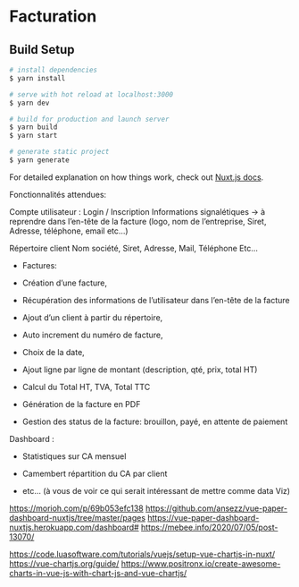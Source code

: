 # Facturation

## Build Setup

```bash
# install dependencies
$ yarn install

# serve with hot reload at localhost:3000
$ yarn dev

# build for production and launch server
$ yarn build
$ yarn start

# generate static project
$ yarn generate
```

For detailed explanation on how things work, check out [Nuxt.js docs](https://nuxtjs.org).

Fonctionnalités attendues: 
	
Compte utilisateur : 
        Login / Inscription
		Informations signalétiques -> à reprendre dans l’en-tête de la facture (logo, nom de l’entreprise, Siret, Adresse, téléphone, email etc…)
	
Répertoire client
        Nom société,
		Siret,
		Adresse,
		Mail,
		Téléphone
		Etc…
	
- Factures: 

- Création d’une facture,

- Récupération des informations de l’utilisateur dans l’en-tête de la facture

- Ajout d’un client à partir du répertoire,

- Auto increment du numéro de facture,

- Choix de la date,

- Ajout ligne par ligne de montant (description, qté, prix, total HT)

- Calcul du Total HT, TVA, Total TTC

- Génération de la facture en PDF

- Gestion des status de la facture: brouillon, payé, en attente de paiement

	
Dashboard : 

- Statistiques sur CA mensuel 

- Camembert répartition du CA par client 

- etc… (à vous de voir ce qui serait intéressant de mettre comme data Viz)


https://morioh.com/p/69b053efc138
https://github.com/ansezz/vue-paper-dashboard-nuxtjs/tree/master/pages
https://vue-paper-dashboard-nuxtjs.herokuapp.com/dashboard#
https://mebee.info/2020/07/05/post-13070/


https://code.luasoftware.com/tutorials/vuejs/setup-vue-chartjs-in-nuxt/
https://vue-chartjs.org/guide/
https://www.positronx.io/create-awesome-charts-in-vue-js-with-chart-js-and-vue-chartjs/
